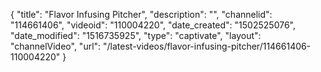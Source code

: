 {
    "title": "Flavor Infusing Pitcher",
    "description": "",
    "channelid": "114661406",
    "videoid": "110004220",
    "date_created": "1502525076",
    "date_modified": "1516735925",
    "type": "captivate",
    "layout": "channelVideo",
    "url": "\/latest-videos\/flavor-infusing-pitcher\/114661406-110004220"
}
